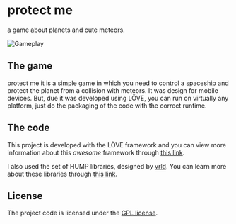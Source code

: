 # protect me
a game about planets and cute meteors.

![Gameplay](https://dl.dropboxusercontent.com/u/74197906/protect-me.gif)

## The game
protect me it is a simple game in which you need to control a spaceship and protect the planet from a collision with meteors. It was design for mobile devices. But, due it was developed using LÖVE, you can run on virtually any platform, just do the packaging of the code with the correct runtime.

## The code
This project is developed with the LÖVE framework and you can view more information about this *awesome* framework through [this link](http://www.love2d.org).

I also used the set of HUMP libraries, designed by [vrld](https://github.com/vrld). You can learn more about these libraries through [this link](http://hump.readthedocs.org/en/latest/).

## License
The project code is licensed under the [GPL license](http://www.gnu.org/licenses/gpl-3.0.en.html).
